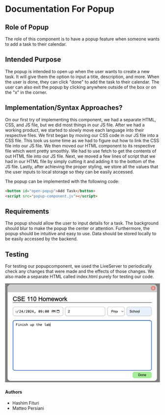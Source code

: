 # Documentation For Popup

## Role of Popup

The role of this component is to have a popup feature when someone wants to add a task to their calendar.

## Intended Purpose

The popup is intended to open up when the user wants to create a new task. It will give them the option to input a title, description, and more. When the user is done, they can click "done" to add the task to their calendar. The user can also exit the popup by clicking anywhere outside of the box or on the "x" in the corner.

## Implementation/Syntax Approaches?

On our first try of implementing this component, we had a separate HTML, CSS, and JS file, but we did most things in our JS file. After we had a working product, we started to slowly move each language into their respective files. We first began by moving our CSS code in our JS file into a CSS file. This took us some time as we had to figure out how to link the CSS file into our JS file. We then moved our HTML component to its respective file which went pretty smoothly. We had to use fetch to get the contents of out HTML file into our JS file. Next, we moved a few lines of script that we had in our HTML file by simply cutting it and adding it to the bottom of the JS file. Lastly, after achieving the proper styling, we store all the values that the user inputs to local storage so they can be easily accessed.

The popup can be implemented with the following code: 
```html
<button id="open-popup">Add Task</button>
<script src="popup-component.js"></script>
```
## Requirements

The popup should allow the user to input details for a task. The background should blur to make the popup the center or attention. Furthermore, the popup should be intuitive and easy to use. Data should be stored locally to be easily accessed by the backend.

## Testing

For testing our popupcomponent, we used the LiveServer to periodically check any changes that were made and the effects of those changes. We also made a separate HTML called index.html purely for testing our code.

![Image of popup](./popup.png)
#### Authors

- Hashim Fituri
- Matteo Persiani
